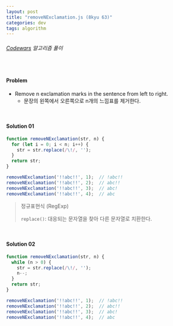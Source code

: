 ```yaml
---
layout: post
title: "removeNExclamation.js (8kyu 63)"
categories: dev
tags: algorithm
---
```


###### [Codewars](https://www.codewars.com) 알고리즘 풀이

<br>

#### Problem

- Remove n exclamation marks in the sentence from left to right.
  - 문장의 왼쪽에서 오른쪽으로 n개의 느낌표를 제거한다.

<br>

#### Solution 01

```js
function removeNExclamation(str, n) {
  for (let i = 0; i < n; i++) {
    str = str.replace(/\!/, '');
  }
  return str;
}

removeNExclamation('!!abc!!', 1);  // !abc!!
removeNExclamation('!!abc!!', 2);  // abc!!
removeNExclamation('!!abc!!', 3);  // abc!
removeNExclamation('!!abc!!', 4);  // abc
```

> 정규표현식 (RegExp)
>
> `replace()`: 대응되는 문자열을 찾아 다른 문자열로 치환한다.

<br>

#### Solution 02

```js
function removeNExclamation(str, n) {
  while (n > 0) {
    str = str.replace(/\!/, '');
    n--;
  }
  return str;
}

removeNExclamation('!!abc!!', 1);  // !abc!!
removeNExclamation('!!abc!!', 2);  // abc!!
removeNExclamation('!!abc!!', 3);  // abc!
removeNExclamation('!!abc!!', 4);  // abc
```

<br>

<br>